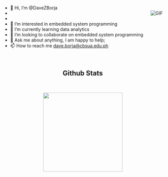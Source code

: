- 👋 Hi, I’m @DaveZBorja
-   <img align="right" alt="GIF" src="https://media.giphy.com/media/836HiJc7pgzy8iNXCn/giphy.gif" />
-   
- 👀 I’m interested in embedded system programming 
- 🌱 I’m currently learning data analytics
- 💞️ I’m looking to collaborate on embedded system programming
- 💬 Ask me about anything, I am happy to help;
- 📫 How to reach me dave.borja@cbsua.edu.ph


<br>
 <h2 align="center"><b>Github Stats</b></h2>
</br>
<p align="center">
<a href="https://github.com/DaveZBorja/">
<img height="250em" src="https://github-readme-streak-stats.herokuapp.com?user=DaveZBorja&theme=transparent)](https://git.io/streak-stats"/>
</a>
</p>
</br>
<!---
DaveZBorja/DaveZBorja is a ✨ special ✨ repository because its `README.md` (this file) appears on your GitHub profile.
You can click the Preview link to take a look at your changes.
--->
